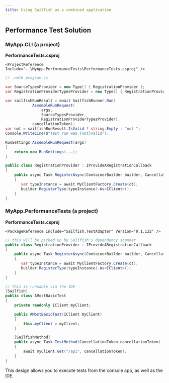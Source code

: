 ```yaml
---
title: Using Sailfish as a combined application
---
```


## Performance Test Solution

### MyApp.CLI (a project)

**PerformanceTests.csproj**

    <ProjectReference Include="..\MyApp.PerformanceTests\PerformanceTests.csproj" />

```csharp
// .net6 program.cs

var SourceTypesProvider = new Type[] { RegistrationProvider };
var RegistrationProviderTypesProvider = new Type[] { RegistrationProvider };

var sailfishRunResult = await SailfishRunner.Run(
            AssembleRunRequest(
                args,
                SourceTypesProvider,
                RegistrationProviderTypesProvider),
            cancellationToken);
var not = sailfishRunResult.IsValid ? string.Empty : "not ";
Console.WriteLine($"Test run was {not}valid");

RunSettings AssembleRunRequest(args)
{
    return new RunSettings(...);
}

public class RegistrationProvider : IProvideARegistrationCallback
{
    public async Task RegisterAsync(ContainerBuilder builder, CancellationToken ct)
    {
       var typeInstance = await MyClientFactory.Create(ct);
       builder.RegisterType(typeInstance).As<IClient>();
    }
}
```

### MyApp.PerformanceTests (a project)

**PerformanceTests.csproj**

    <PackageReference Include="Sailfish.TestAdapter" Version="0.1.132" />

```csharp
// this will be picked up by Sailfish's dependency scanner
public class RegistrationProvider : IProvideARegistrationCallback
{
    public async Task RegisterAsync(ContainerBuilder builder, CancellationToken ct)
    {
       var typeInstance = await MyClientFactory.Create(ct);
       builder.RegisterType(typeInstance).As<IClient>();
    }
}

// this is runnable via the IDE
[Sailfish]
public class AMostBasicTest
{
    private readonly IClient myClient;

    public AMostBasicTest(IClient myClient)
    {
        this.myClient = myClient;
    }

    [SailfishMethod]
    public async Task TestMethod(CancellationToken cancellationToken)
    {
        await myClient.Get("/api", cancellationToken);
    }
}
```

This design allows you to execute tests from the console app, as well as the IDE.
